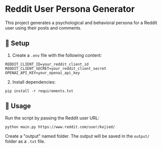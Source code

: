 # Reddit User Persona Generator

This project generates a psychological and behavioral persona for a Reddit user using their posts and comments.

## 🔧 Setup

1. Create a `.env` file with the following content:

```
REDDIT_CLIENT_ID=your_reddit_client_id
REDDIT_CLIENT_SECRET=your_reddit_client_secret
OPENAI_API_KEY=your_openai_api_key
```

2. Install dependencies:
```
pip install -r requirements.txt
```

## 🚀 Usage

Run the script by passing the Reddit user URL:
```
python main.py https://www.reddit.com/user/kojied/
```
Create a "output" named folder.
The output will be saved in the `output/` folder as a `.txt` file.
